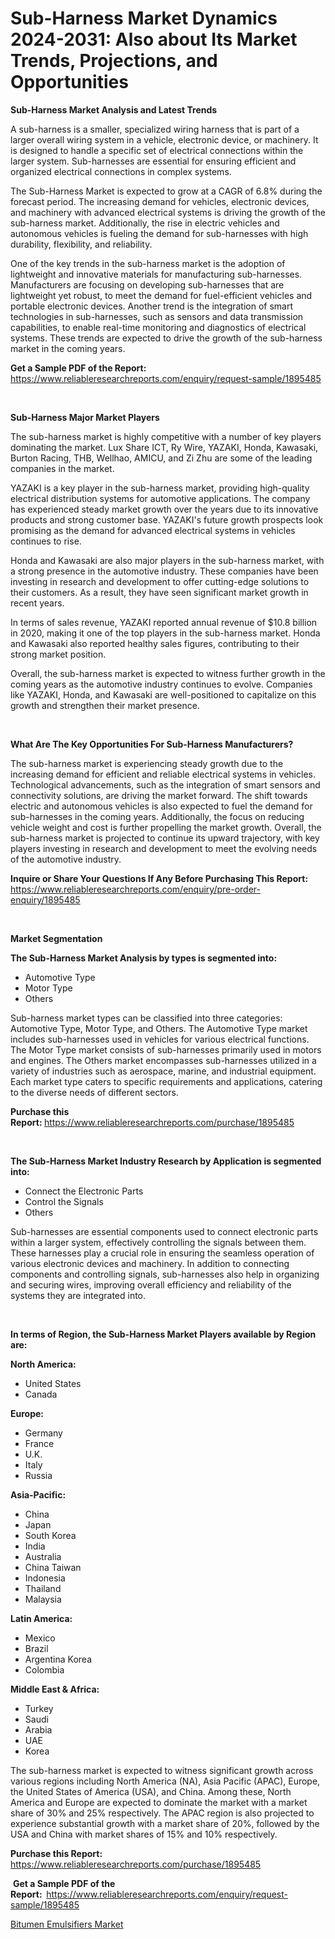 <p><h1>Sub-Harness Market Dynamics 2024-2031: Also about Its Market Trends, Projections, and Opportunities</h1></p><p><strong>Sub-Harness Market Analysis and Latest Trends</strong></p>
<p><p>A sub-harness is a smaller, specialized wiring harness that is part of a larger overall wiring system in a vehicle, electronic device, or machinery. It is designed to handle a specific set of electrical connections within the larger system. Sub-harnesses are essential for ensuring efficient and organized electrical connections in complex systems.</p><p>The Sub-Harness Market is expected to grow at a CAGR of 6.8% during the forecast period. The increasing demand for vehicles, electronic devices, and machinery with advanced electrical systems is driving the growth of the sub-harness market. Additionally, the rise in electric vehicles and autonomous vehicles is fueling the demand for sub-harnesses with high durability, flexibility, and reliability.</p><p>One of the key trends in the sub-harness market is the adoption of lightweight and innovative materials for manufacturing sub-harnesses. Manufacturers are focusing on developing sub-harnesses that are lightweight yet robust, to meet the demand for fuel-efficient vehicles and portable electronic devices. Another trend is the integration of smart technologies in sub-harnesses, such as sensors and data transmission capabilities, to enable real-time monitoring and diagnostics of electrical systems. These trends are expected to drive the growth of the sub-harness market in the coming years.</p></p>
<p><strong>Get a Sample PDF of the Report:&nbsp;</strong> <a href="https://www.reliableresearchreports.com/enquiry/request-sample/1895485">https://www.reliableresearchreports.com/enquiry/request-sample/1895485</a></p>
<p>&nbsp;</p>
<p><strong>Sub-Harness Major Market Players</strong></p>
<p><p>The sub-harness market is highly competitive with a number of key players dominating the market. Lux Share ICT, Ry Wire, YAZAKI, Honda, Kawasaki, Burton Racing, THB, Wellhao, AMICU, and Zi Zhu are some of the leading companies in the market.</p><p>YAZAKI is a key player in the sub-harness market, providing high-quality electrical distribution systems for automotive applications. The company has experienced steady market growth over the years due to its innovative products and strong customer base. YAZAKI's future growth prospects look promising as the demand for advanced electrical systems in vehicles continues to rise.</p><p>Honda and Kawasaki are also major players in the sub-harness market, with a strong presence in the automotive industry. These companies have been investing in research and development to offer cutting-edge solutions to their customers. As a result, they have seen significant market growth in recent years.</p><p>In terms of sales revenue, YAZAKI reported annual revenue of $10.8 billion in 2020, making it one of the top players in the sub-harness market. Honda and Kawasaki also reported healthy sales figures, contributing to their strong market position.</p><p>Overall, the sub-harness market is expected to witness further growth in the coming years as the automotive industry continues to evolve. Companies like YAZAKI, Honda, and Kawasaki are well-positioned to capitalize on this growth and strengthen their market presence.</p></p>
<p>&nbsp;</p>
<p><strong>What Are The Key Opportunities For Sub-Harness Manufacturers?</strong></p>
<p><p>The sub-harness market is experiencing steady growth due to the increasing demand for efficient and reliable electrical systems in vehicles. Technological advancements, such as the integration of smart sensors and connectivity solutions, are driving the market forward. The shift towards electric and autonomous vehicles is also expected to fuel the demand for sub-harnesses in the coming years. Additionally, the focus on reducing vehicle weight and cost is further propelling the market growth. Overall, the sub-harness market is projected to continue its upward trajectory, with key players investing in research and development to meet the evolving needs of the automotive industry.</p></p>
<p><strong>Inquire or Share Your Questions If Any Before Purchasing This Report:</strong> <a href="https://www.reliableresearchreports.com/enquiry/pre-order-enquiry/1895485">https://www.reliableresearchreports.com/enquiry/pre-order-enquiry/1895485</a></p>
<p>&nbsp;</p>
<p><strong>Market Segmentation</strong></p>
<p><strong>The Sub-Harness Market Analysis by types is segmented into:</strong></p>
<p><ul><li>Automotive Type</li><li>Motor Type</li><li>Others</li></ul></p>
<p><p>Sub-harness market types can be classified into three categories: Automotive Type, Motor Type, and Others. The Automotive Type market includes sub-harnesses used in vehicles for various electrical functions. The Motor Type market consists of sub-harnesses primarily used in motors and engines. The Others market encompasses sub-harnesses utilized in a variety of industries such as aerospace, marine, and industrial equipment. Each market type caters to specific requirements and applications, catering to the diverse needs of different sectors.</p></p>
<p><strong>Purchase this Report:&nbsp;</strong><a href="https://www.reliableresearchreports.com/purchase/1895485">https://www.reliableresearchreports.com/purchase/1895485</a></p>
<p>&nbsp;</p>
<p><strong>The Sub-Harness Market Industry Research by Application is segmented into:</strong></p>
<p><ul><li>Connect the Electronic Parts</li><li>Control the Signals</li><li>Others</li></ul></p>
<p><p>Sub-harnesses are essential components used to connect electronic parts within a larger system, effectively controlling the signals between them. These harnesses play a crucial role in ensuring the seamless operation of various electronic devices and machinery. In addition to connecting components and controlling signals, sub-harnesses also help in organizing and securing wires, improving overall efficiency and reliability of the systems they are integrated into.</p></p>
<p>&nbsp;</p>
<p><strong>In terms of Region, the Sub-Harness Market Players available by Region are:</strong></p>
<p>
    <p> <strong> North America: </strong>
        <ul>
            <li>United States</li>
            <li>Canada</li>
        </ul>
        </p> 
    <p> <strong> Europe: </strong>
        <ul>
            <li>Germany</li>
            <li>France</li>
            <li>U.K.</li>
            <li>Italy</li>
            <li>Russia</li>
        </ul>
        </p> 
    <p> <strong> Asia-Pacific: </strong>
        <ul>
            <li>China</li>
            <li>Japan</li>
            <li>South Korea</li>
            <li>India</li>
            <li>Australia</li>
            <li>China Taiwan</li>
            <li>Indonesia</li>
            <li>Thailand</li>
            <li>Malaysia</li>
        </ul>
        </p> 
    <p> <strong> Latin America: </strong>
        <ul>
            <li>Mexico</li>
            <li>Brazil</li>
            <li>Argentina Korea</li>
            <li>Colombia</li>
        </ul>
        </p> 
    <p> <strong> Middle East & Africa: </strong>
        <ul>
            <li>Turkey</li>
            <li>Saudi</li>
            <li>Arabia</li>
            <li>UAE</li>
            <li>Korea</li>
        </ul>
    </p>
    </p>
<p><p>The sub-harness market is expected to witness significant growth across various regions including North America (NA), Asia Pacific (APAC), Europe, the United States of America (USA), and China. Among these, North America and Europe are expected to dominate the market with a market share of 30% and 25% respectively. The APAC region is also projected to experience substantial growth with a market share of 20%, followed by the USA and China with market shares of 15% and 10% respectively.</p></p>
<p><strong>Purchase this Report: </strong><a href="https://www.reliableresearchreports.com/purchase/1895485">https://www.reliableresearchreports.com/purchase/1895485</a></p>
<p>&nbsp;<strong>Get a Sample PDF of the Report:&nbsp;&nbsp;</strong><a href="https://www.reliableresearchreports.com/enquiry/request-sample/1895485">https://www.reliableresearchreports.com/enquiry/request-sample/1895485</a></p>
<p><strong></strong></p>
<p><p><a href="https://skillful-vermicelli-b89.notion.site/Bitumen-Emulsifiers-Market-Size-Market-Trends-and-Growth-Outlook-forecasted-for-period-from-2024-t-efd9fb2452644b85b2171d02d1da240a">Bitumen Emulsifiers Market</a></p></p>